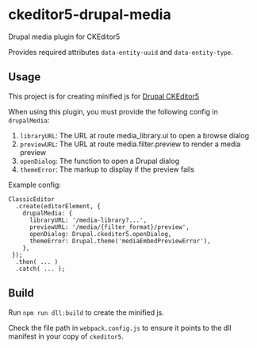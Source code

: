 # ckeditor5-drupal-media

Drupal media plugin for CKEditor5

Provides required attributes `data-entity-uuid` and `data-entity-type`.

## Usage

This project is for creating minified js for [Drupal CKEditor5](http://drupal.org/project/ckeditor5)

When using this plugin, you must provide the following config in `drupalMedia`:

1. `libraryURL`: The URL at route media_library.ui to open a browse dialog
2. `previewURL`: The URL at route media.filter.preview to render a media preview
3. `openDialog`: The function to open a Drupal dialog
4. `themeError`: The markup to display if the preview fails

Example config:

```
ClassicEditor
  .create(editorElement, {
    drupalMedia: {
      libraryURL: '/media-library?...',
      previewURL: '/media/{filter_format}/preview',
      openDialog: Drupal.ckeditor5.openDialog,
      themeError: Drupal.theme('mediaEmbedPreviewError'),
    },
 });
  .then( ... )
  .catch( ... );
```

## Build

Run `npm run dll:build` to create the minified js.

Check the file path in `webpack.config.js` to ensure it points to the dll
manifest in your copy of `ckeditor5`.
